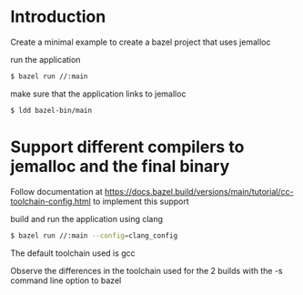 # Introduction
Create a minimal example to create a bazel project that uses jemalloc

run the application
```bash
$ bazel run //:main
```

make sure that the application links to jemalloc
```bash
$ ldd bazel-bin/main
```

# Support different compilers to jemalloc and the final binary
Follow documentation at https://docs.bazel.build/versions/main/tutorial/cc-toolchain-config.html to implement this support

build and run the application using clang
```bash
$ bazel run //:main --config=clang_config
```

The default toolchain used is gcc

Observe the differences in the toolchain used for the 2 builds with the -s command line option to bazel

